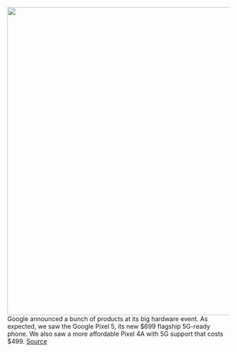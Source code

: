<img src='https://cdn.vox-cdn.com/thumbor/RZNngkgTEgSIPKD5VYGjHEN1rvc=/0x0:2132x1432/1200x800/filters:focal(896x546:1236x886)/cdn.vox-cdn.com/uploads/chorus_image/image/67560417/Screen_Shot_2020_09_30_at_2.41.31_PM.0.png' width='700px' /><br/>
Google announced a bunch of products at its big hardware event. As expected, we saw the Google Pixel 5, its new $699 flagship 5G-ready phone. We also saw a more affordable Pixel 4A with 5G support that costs $499.
<a href='https://www.theverge.com/21473653/google-pixel-5-4a-5g-preorder-chromecast-nest-audio-buy'> Source <a/>